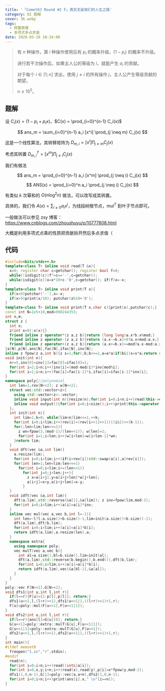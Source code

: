```yaml
---
title: '「CometOJ Round #2 F」真实无妄她们的人生之路'
category: OI 题解
cover: 36.webp
tags:
  - 转置原理
  - 多项式多点求值
date: 2020-05-20 10:34:00
---
```


> 有 $n$ 种操作，第 $i$ 种操作使用后有 $p_i$ 的概率升级，$(1-p_i)$ 的概率不升级。
> 
> 进行若干次操作后，如果主人公的等级为 $i$，就能产生 $a_i$ 的贡献。
> 
> 对于每个 $i \in [1;n]$ 求出，使用 $j \neq i$ 的所有操作 $j$，主人公产生等级贡献的期望。
> 
> $n \leq 10^5$。

<!--more-->

## 题解

设 $C_i(x) = (1 - p_i + p_i x)$，$C(x) = \prod_{i=0}^{n-1} C_i(x)$

$$
ans_m = \sum_{i=0}^{n-1} a_i [x^i] \prod_{j \neq m} C_j(x)
$$

这是一个线性算法，其转移矩阵为 $D_{m,i} = [x^i] \prod_{j \neq m} C_j(x)$

考虑其转置 $D^T_{m,i} = [x^m] \prod_{j \neq i} C_j(x)$

我们有做法


$$
ans_m = \prod_{i=0}^{n-1} a_i [x^m] \prod_{j \neq i} C_j(x)
$$

$$
ANS(x) = \prod_{i=0}^n a_i \prod_{j \neq i} C_j(x)
$$

有类似 $k$ 次幂和的 $O(n \log^2 n)$ 做法，可以改写成其转置。

具体的，我们令 $A(x) = \sum_{i \ge 0} a_i x^i$，为线段树根节点，$\operatorname{mul}^T$ 到叶子节点即可。

一般做法可以参见 zsy 博客：https://www.cnblogs.com/zhoushuyu/p/10777808.html

大概是利用多项式点乘的性质把贡献拆开然后多点求值（

## 代码

```cpp
#include<bits/stdc++.h>
template<class T> inline void read(T &x){
  x=0; register char c=getchar(); register bool f=0;
  while(!isdigit(c))f^=c=='-',c=getchar();
  while(isdigit(c))x=x*10+c-'0',c=getchar(); if(f)x=-x;
}
template<class T> inline void print(T x){
  if(x<0)putchar('-'),x=-x;
  if(x>9)print(x/10); putchar(x%10+'0');
}
template<class T> inline void print(T x,char c){print(x),putchar(c);}
const int N=1e5+10,mod=998244353;
int n,m;
struct z {
  int x;
  z(int x=0):x(x){}
  friend inline z operator*(z a,z b){return (long long)a.x*b.x%mod;}
  friend inline z operator-(z a,z b){return (a.x-=b.x)<0?a.x+mod:a.x;}
  friend inline z operator+(z a,z b){return (a.x+=b.x)>=mod?a.x-mod:a.x;}
}a[N],p[N],ans[N],fac[N],ifac[N],inv[N];
inline z fpow(z a,int b){z s=1;for(;b;b>>=1,a=a*a)if(b&1)s=s*a;return s;}
void init(int n){
  n+=5,inv[0]=inv[1]=fac[0]=ifac[0]=1;
  for(int i=2;i<n;i++)inv[i]=(mod-mod/i)*inv[mod%i];
  for(int i=1;i<n;i++)fac[i]=fac[i-1]*i,ifac[i]=ifac[i-1]*inv[i];
}
namespace poly{//polynomial
  int len=1,rev[N<<2]; z w[N<<2];
  struct vec:std::vector<z>{
    using std::vector<z>::vector;
    inline void input(int n){resize(n);for(int i=0;i<n;i++)read(this->operator[](i).x);}
    inline void output(){for(int i=0;i<size();i++)print(this->operator[](i).x," \n"[i+1==size()]);}
  };
  int init(int n){
    int lim=1,k=0; while(lim<n)lim<<=1,++k;
    for(int i=0;i<lim;i++)rev[i]=(rev[i>>1]>>1)|((i&1)<<(k-1));
    for(;len<lim;len<<=1){
      z wn=fpow(3,(mod-1)/(len<<1)); w[len]=1;
      for(int i=1;i<len;i++)w[i+len]=w[i+len-1]*wn;
    }return lim;
  }
  void dft(vec &a,int lim){
    a.resize(lim);
    for(int i=0;i<lim;i++)if(i<rev[i])std::swap(a[i],a[rev[i]]);
    for(int len=1;len<lim;len<<=1)
      for(int i=0;i<lim;i+=(len<<1))
        for(int j=0;j<len;j++){
          z x=a[i+j],y=a[i+j+len]*w[j+len];
          a[i+j]=x+y,a[i+j+len]=x-y;
        }
  }
  void idft(vec &a,int lim){
    dft(a,lim),std::reverse(&a[1],&a[lim]); z inv=fpow(lim,mod-2);
    for(int i=0;i<lim;i++)a[i]=a[i]*inv;
  }
  inline vec mul(vec a,vec b,int l=-1){
    int len=~l?l:a.size()+b.size()-1,lim=init(a.size()+b.size()-1);
    dft(a,lim),dft(b,lim);
    for(int i=0;i<lim;i++)a[i]=a[i]*b[i];
    return idft(a,lim),a.resize(len),a;
  }
  namespace extra{
    using namespace poly;
    vec mulT(vec a,vec b){
      int al=a.size(),bl=b.size(),lim=init(al);
      dft(a,lim),std::reverse(b.begin(),b.end()),dft(b,lim);
      for(int i=0;i<lim;i++)a[i]=a[i]*b[i];
      return idft(a,lim),vec(&a[bl-1],&a[al]);
    }
  }
}
poly::vec F[N<<2],G[N<<2];
void dfs1(int u,int l,int r){
  if(l==r){F[u]={1-p[l],p[l]}; return;}
  dfs1(u<<1,l,(l+r)>>1),dfs1(u<<1|1,((l+r)>>1)+1,r);
  F[u]=poly::mul(F[u<<1],F[u<<1|1]);
}
void dfs2(int u,int l,int r){
  if(l==r){ans[l]=G[u][0]; return;}
  G[u<<1]=poly::extra::mulT(G[u],F[u<<1|1]);
  G[u<<1|1]=poly::extra::mulT(G[u],F[u<<1]);
  dfs2(u<<1,l,(l+r)>>1),dfs2(u<<1|1,((l+r)>>1)+1,r);
}
int main(){
#ifdef memset0
  freopen("1.in","r",stdin);
#endif
  read(n);
  for(int i=0;i<n;i++)read((int&)a[i]);
  for(int i=0,x,y;i<n;i++)read(x),read(y),p[i]=x*fpow(y,mod-2);
  dfs1(1,0,n-1),G[1]=poly::vec(a,a+n),dfs2(1,0,n-1);
  for(int i=0;i<n;i++)print(ans[i].x," \n"[i==n]);
}
```